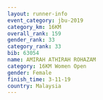 ```yaml
---
layout: runner-info 
event_category: jbu-2019 
category_km: 16KM  
overall_rank: 159
gender_rank: 33
category_rank: 33
bib: 63054
name: AMIRAH ATHIRAH ROHAZAM
category: 16KM Women Open
gender: Female
finish_time: 3-11-19
country: Malaysia
---
```

